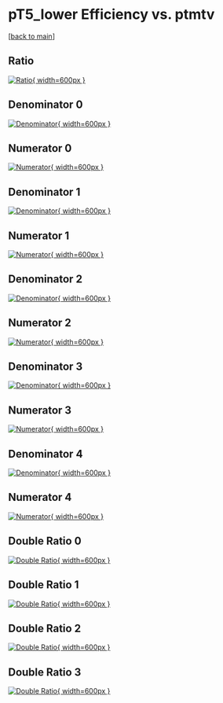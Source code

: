 # pT5_lower Efficiency vs. ptmtv

[[back to main](./)]



## Ratio

[![Ratio](../mtv/var/pT5_lower_xtr_211_-1_eff_ptmtv.png){ width=600px }](../mtv/var/pT5_lower_xtr_211_-1_eff_ptmtv.pdf)

## Denominator 0

[![Denominator](../mtv/den/pT5_lower_xtr_211_-1_eff_ptmtv_den0.png){ width=600px }](../mtv/den/pT5_lower_xtr_211_-1_eff_ptmtv_den0.pdf)

## Numerator 0

[![Numerator](../mtv/num/pT5_lower_xtr_211_-1_eff_ptmtv_num0.png){ width=600px }](../mtv/num/pT5_lower_xtr_211_-1_eff_ptmtv_num0.pdf)

## Denominator 1

[![Denominator](../mtv/den/pT5_lower_xtr_211_-1_eff_ptmtv_den1.png){ width=600px }](../mtv/den/pT5_lower_xtr_211_-1_eff_ptmtv_den1.pdf)

## Numerator 1

[![Numerator](../mtv/num/pT5_lower_xtr_211_-1_eff_ptmtv_num1.png){ width=600px }](../mtv/num/pT5_lower_xtr_211_-1_eff_ptmtv_num1.pdf)

## Denominator 2

[![Denominator](../mtv/den/pT5_lower_xtr_211_-1_eff_ptmtv_den2.png){ width=600px }](../mtv/den/pT5_lower_xtr_211_-1_eff_ptmtv_den2.pdf)

## Numerator 2

[![Numerator](../mtv/num/pT5_lower_xtr_211_-1_eff_ptmtv_num2.png){ width=600px }](../mtv/num/pT5_lower_xtr_211_-1_eff_ptmtv_num2.pdf)

## Denominator 3

[![Denominator](../mtv/den/pT5_lower_xtr_211_-1_eff_ptmtv_den3.png){ width=600px }](../mtv/den/pT5_lower_xtr_211_-1_eff_ptmtv_den3.pdf)

## Numerator 3

[![Numerator](../mtv/num/pT5_lower_xtr_211_-1_eff_ptmtv_num3.png){ width=600px }](../mtv/num/pT5_lower_xtr_211_-1_eff_ptmtv_num3.pdf)

## Denominator 4

[![Denominator](../mtv/den/pT5_lower_xtr_211_-1_eff_ptmtv_den4.png){ width=600px }](../mtv/den/pT5_lower_xtr_211_-1_eff_ptmtv_den4.pdf)

## Numerator 4

[![Numerator](../mtv/num/pT5_lower_xtr_211_-1_eff_ptmtv_num4.png){ width=600px }](../mtv/num/pT5_lower_xtr_211_-1_eff_ptmtv_num4.pdf)

## Double Ratio 0

[![Double Ratio](../mtv/ratio/pT5_lower_xtr_211_-1_eff_ptmtv_ratio0.png){ width=600px }](../mtv/ratio/pT5_lower_xtr_211_-1_eff_ptmtv_ratio0.pdf)

## Double Ratio 1

[![Double Ratio](../mtv/ratio/pT5_lower_xtr_211_-1_eff_ptmtv_ratio1.png){ width=600px }](../mtv/ratio/pT5_lower_xtr_211_-1_eff_ptmtv_ratio1.pdf)

## Double Ratio 2

[![Double Ratio](../mtv/ratio/pT5_lower_xtr_211_-1_eff_ptmtv_ratio2.png){ width=600px }](../mtv/ratio/pT5_lower_xtr_211_-1_eff_ptmtv_ratio2.pdf)

## Double Ratio 3

[![Double Ratio](../mtv/ratio/pT5_lower_xtr_211_-1_eff_ptmtv_ratio3.png){ width=600px }](../mtv/ratio/pT5_lower_xtr_211_-1_eff_ptmtv_ratio3.pdf)

